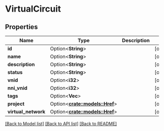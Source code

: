 # VirtualCircuit

## Properties

Name | Type | Description | Notes
------------ | ------------- | ------------- | -------------
**id** | Option<**String**> |  | [optional]
**name** | Option<**String**> |  | [optional]
**description** | Option<**String**> |  | [optional]
**status** | Option<**String**> |  | [optional]
**vnid** | Option<**i32**> |  | [optional]
**nni_vnid** | Option<**i32**> |  | [optional]
**tags** | Option<**Vec<String>**> |  | [optional]
**project** | Option<[**crate::models::Href**](Href.md)> |  | [optional]
**virtual_network** | Option<[**crate::models::Href**](Href.md)> |  | [optional]

[[Back to Model list]](../README.md#documentation-for-models) [[Back to API list]](../README.md#documentation-for-api-endpoints) [[Back to README]](../README.md)


